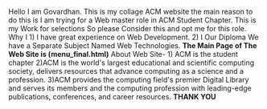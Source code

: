 Hello I am Govardhan. This is my collage ACM website the main reason to do this is I am trying for a Web master role in ACM Student Chapter.
This is my Work for selections So please Consider this and opt me for this role.
Why I 1) I have great experience on Web Development.
      2) I Our Diploma We have a Separate Subject Named Web Technologies.
****The Main Page of The Web Site is (menu_final.html)****
About Web Site- 1) ACM is the student chapter 
                2)ACM is the world's largest educational and scientific computing society, delivers resources that advance computing as a science and a profession. 
                3)ACM provides the computing field's premier Digital Library and serves its members and the computing profession with leading-edge publications, conferences, and career resources.
**THANK YOU**
